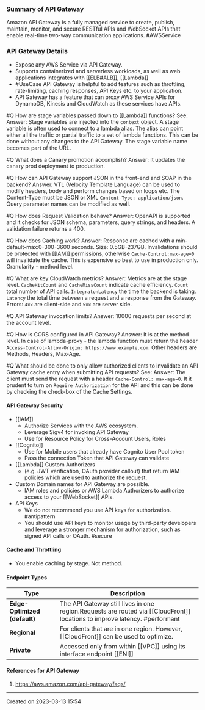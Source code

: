 ### Summary of API Gateway
Amazon API Gateway is a fully managed service to create, publish, maintain, monitor, and secure  RESTful APIs and WebSocket APIs that enable real-time two-way communication applications. #AWSService  
### API Gateway Details
- Expose any AWS Service via API Gateway.
- Supports containerized and serverless workloads, as well as web applications integrates with [[ELB#ALB]], [[Lambda]]
- #UseCase API Gateway is helpful to add features such as throttling, rate-limiting, caching responses, API Keys etc. to your application.
- API Gateway has a feature that can proxy AWS Service APIs for DynamoDB, Kinesis and CloudWatch as these services have APIs.

#Q How are stage variables passed down to [[Lambda]] functions?
See:
Answer: Stage variables are injected into the `context` object. A stage variable is often used to connect to a lambda alias. The alias can point either all the traffic or partial traffic to a set of lambda functions. This can be done without any changes to the API Gateway. The stage variable name becomes part of the URL.

#Q What does a Canary promotion accomplish?
Answer: It updates the canary prod deployment to production.

#Q How can API Gateway support JSON in the front-end and SOAP in the backend?
Answer. VTL (Velocity Template Language) can be used to modify headers, body and perform changes based on loops etc. The Content-Type must be JSON or XML `Content-Type: application/json`.  Query parameter names can be modified as well.

#Q How does Request Validation behave?
Answer: OpenAPI is supported and it checks for JSON schema, parameters, query strings, and headers. A validation failure returns a 400.

#Q How does Caching work?
Answer: Response are cached with a min-default-max:0-300-3600 seconds. Size: 0.5GB-237GB. Invalidations should be protected with [[IAM]] permissions, otherwise `Cache-Control:max-age=0` will invalidate the cache. This is expensive so best to use in production only. Granularity - method level. 

#Q What are key CloudWatch metrics?
Answer: Metrics are at the stage level. `CacheHitCount` and `CacheMissCount` indicate cache efficiency. `Count` total number of API calls. `IntegratonLatency` the time the backend is taking. `Latency` the total time between a request and a response from the Gateway. Errors: `4xx` are client-side and `5xx` are server side.

#Q API Gateway invocation limits?
Answer: 10000 requests per second at the account level.

#Q How is CORS configured in API Gateway?
Answer: It is at the method level. In case of lambda-proxy - the lambda function must return the header `Access-Control-Allow-Origin: https://www.example.com`. Other headers are Methods, Headers, Max-Age.

#Q What should be done to only allow authorized clients to invalidate an API Gateway cache entry when submitting API requests?
See:
Answer: The client must send the request with a header `Cache-Control: max-age=0`. It it prudent to turn on `Require Authorization` for the API and this can be done by checking the check-box of the Cache Settings.

#### API Gateway Security
-  [[IAM]]
	- Authorize Services with the AWS ecosystem.
	- Leverage Sigv4 for invoking API Gateway
	- Use for Resource Policy for Cross-Account Users, Roles
- [[Cognito]] 
	- Use for Mobile users that already have Cognito User Pool token
	- Pass the connection Token that API Gateway can validate
- [[Lambda]] Custom Authorizers 
	- (e.g. JWT verification, OAuth provider callout) that return IAM policies which are used to authorize the request.
- Custom Domain names for API Gateway are possible.
	- IAM roles and policies or AWS Lambda Authorizers to authorize access to your [[WebSocket]] APIs.
- API Keys
	- We do not recommend you use API keys for authorization. #antipattern 
	- You should use API keys to monitor usage by third-party developers and leverage a stronger mechanism for authorization, such as signed API calls or OAuth. #secure 
#### Cache and Throttling
- You enable caching by stage. Not method.
#### Endpoint Types

| Type                         | Description                                                                                                                |
| ---------------------------- | -------------------------------------------------------------------------------------------------------------------------- |
| **Edge-Optimized (default)** | The API Gateway still lives in one region.Requests are routed via [[CloudFront]] locations to improve latency. #performant |
| **Regional**                 | For clients that are in one region. However, [[CloudFront]] can be used to optimize.                                           |
| **Private**                  | Accessed only from within [[VPC]] using its interface  endpoint [[ENI]]                                                    |



#### References for API Gateway
1. https://aws.amazon.com/api-gateway/faqs/

---
Created on 2023-03-13 15:54